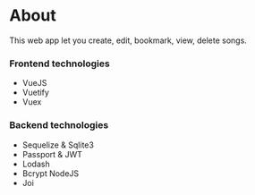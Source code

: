 # About

This web app let you create, edit, bookmark, view, delete songs.

### Frontend technologies

* VueJS
* Vuetify
* Vuex

### Backend technologies

* Sequelize & Sqlite3
* Passport & JWT
* Lodash
* Bcrypt NodeJS
* Joi
